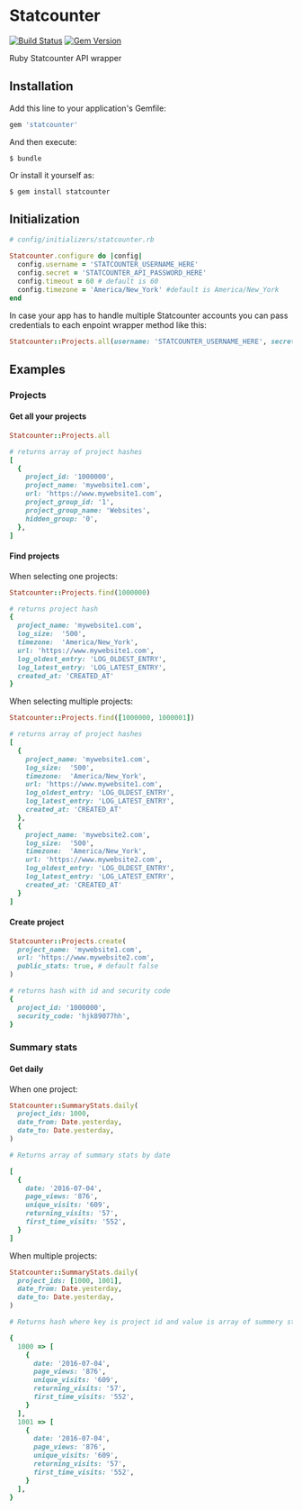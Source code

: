 # Statcounter

[![Build Status](https://secure.travis-ci.org/ksarunas/statcounter.png)](http://travis-ci.org/ksarunas/statcounter)
[![Gem Version](https://badge.fury.io/rb/statcounter.png)](http://badge.fury.io/rb/statcounter)

Ruby Statcounter API wrapper

## Installation

Add this line to your application's Gemfile:

```ruby
gem 'statcounter'
```

And then execute:

    $ bundle

Or install it yourself as:

    $ gem install statcounter

## Initialization

```ruby
# config/initializers/statcounter.rb

Statcounter.configure do |config|
  config.username = 'STATCOUNTER_USERNAME_HERE'
  config.secret = 'STATCOUNTER_API_PASSWORD_HERE'
  config.timeout = 60 # default is 60
  config.timezone = 'America/New_York' #default is America/New_York
end
```

In case your app has to handle multiple Statcounter accounts you can pass credentials to each enpoint wrapper method like this:

```ruby
Statcounter::Projects.all(username: 'STATCOUNTER_USERNAME_HERE', secret: 'STATCOUNTER_API_PASSWORD_HERE')
```

## Examples

### Projects

#### Get all your projects
```ruby
Statcounter::Projects.all

# returns array of project hashes
[
  {
    project_id: '1000000',
    project_name: 'mywebsite1.com',
    url: 'https://www.mywebsite1.com',
    project_group_id: '1',
    project_group_name: 'Websites',
    hidden_group: '0',
  },
]
```

#### Find projects

When selecting one projects:

```ruby
Statcounter::Projects.find(1000000)

# returns project hash
{
  project_name: 'mywebsite1.com',
  log_size:  '500',
  timezone:  'America/New_York',
  url: 'https://www.mywebsite1.com',
  log_oldest_entry: 'LOG_OLDEST_ENTRY',
  log_latest_entry: 'LOG_LATEST_ENTRY',
  created_at: 'CREATED_AT'
}
```

When selecting multiple projects:

```ruby
Statcounter::Projects.find([1000000, 1000001])

# returns array of project hashes
[
  {
    project_name: 'mywebsite1.com',
    log_size:  '500',
    timezone:  'America/New_York',
    url: 'https://www.mywebsite1.com',
    log_oldest_entry: 'LOG_OLDEST_ENTRY',
    log_latest_entry: 'LOG_LATEST_ENTRY',
    created_at: 'CREATED_AT'
  },
  {
    project_name: 'mywebsite2.com',
    log_size:  '500',
    timezone:  'America/New_York',
    url: 'https://www.mywebsite2.com',
    log_oldest_entry: 'LOG_OLDEST_ENTRY',
    log_latest_entry: 'LOG_LATEST_ENTRY',
    created_at: 'CREATED_AT'
  }
]
```

#### Create project

```ruby
Statcounter::Projects.create(
  project_name: 'mywebsite1.com',
  url: 'https://www.mywebsite2.com',
  public_stats: true, # default false
)

# returns hash with id and security code
{
  project_id: '1000000',
  security_code: 'hjk89077hh',
}
```

### Summary stats

#### Get daily

When one project:

```ruby
Statcounter::SummaryStats.daily(
  project_ids: 1000,
  date_from: Date.yesterday,
  date_to: Date.yesterday,
)

# Returns array of summary stats by date

[
  {
    date: '2016-07-04',
    page_views: '876',
    unique_visits: '609',
    returning_visits: '57',
    first_time_visits: '552',
  }
]
```

When multiple projects:

```ruby
Statcounter::SummaryStats.daily(
  project_ids: [1000, 1001],
  date_from: Date.yesterday,
  date_to: Date.yesterday,
)

# Returns hash where key is project id and value is array of summery stats by date

{
  1000 => [
    {
      date: '2016-07-04',
      page_views: '876',
      unique_visits: '609',
      returning_visits: '57',
      first_time_visits: '552',
    }
  ],
  1001 => [
    {
      date: '2016-07-04',
      page_views: '876',
      unique_visits: '609',
      returning_visits: '57',
      first_time_visits: '552',
    }
  ],
}
```
